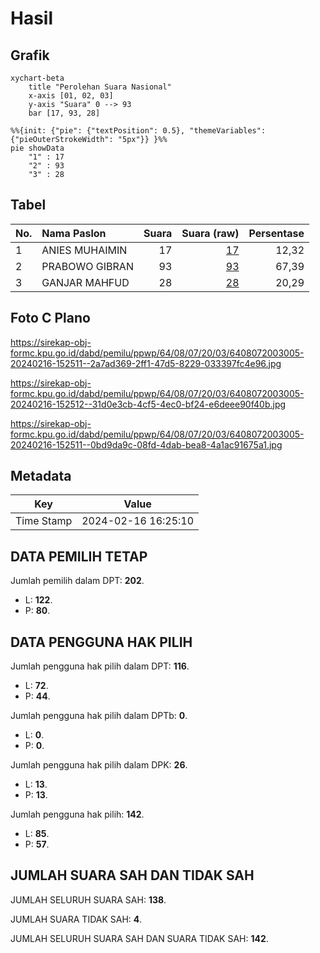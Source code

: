 # Hasil

## Grafik

```mermaid
xychart-beta
    title "Perolehan Suara Nasional"
    x-axis [01, 02, 03]
    y-axis "Suara" 0 --> 93
    bar [17, 93, 28]
```

```mermaid
%%{init: {"pie": {"textPosition": 0.5}, "themeVariables": {"pieOuterStrokeWidth": "5px"}} }%%
pie showData
    "1" : 17
    "2" : 93
    "3" : 28
```

## Tabel

| No. | Nama Paslon    | Suara | Suara (raw) | Persentase |
|:--- |:-------------- | -----:| -----------:| ----------:|
| 1   | ANIES MUHAIMIN | 17    | [17][p-1]   | 12,32      |
| 2   | PRABOWO GIBRAN | 93    | [93][p-2]   | 67,39      |
| 3   | GANJAR MAHFUD  | 28    | [28][p-3]   | 20,29      |


[p-1]: https://github.com/gigit-pemilu/pemilu-2024/blob/main/pilpres/hitung-suara/sub/64-kalimantan-timur/sub/08-kutai-timur/sub/07-telen/sub/2003-juk-ayaq/sub/005-tps/sub/paslon-1.txt
[p-2]: https://github.com/gigit-pemilu/pemilu-2024/blob/main/pilpres/hitung-suara/sub/64-kalimantan-timur/sub/08-kutai-timur/sub/07-telen/sub/2003-juk-ayaq/sub/005-tps/sub/paslon-2.txt
[p-3]: https://github.com/gigit-pemilu/pemilu-2024/blob/main/pilpres/hitung-suara/sub/64-kalimantan-timur/sub/08-kutai-timur/sub/07-telen/sub/2003-juk-ayaq/sub/005-tps/sub/paslon-3.txt

## Foto C Plano

https://sirekap-obj-formc.kpu.go.id/dabd/pemilu/ppwp/64/08/07/20/03/6408072003005-20240216-152511--2a7ad369-2ff1-47d5-8229-033397fc4e96.jpg

https://sirekap-obj-formc.kpu.go.id/dabd/pemilu/ppwp/64/08/07/20/03/6408072003005-20240216-152512--31d0e3cb-4cf5-4ec0-bf24-e6deee90f40b.jpg

https://sirekap-obj-formc.kpu.go.id/dabd/pemilu/ppwp/64/08/07/20/03/6408072003005-20240216-152511--0bd9da9c-08fd-4dab-bea8-4a1ac91675a1.jpg


## Metadata

| Key        | Value               |
| ---------- | ------------------- |
| Time Stamp | 2024-02-16 16:25:10 |


## DATA PEMILIH TETAP

Jumlah pemilih dalam DPT: **202**.
 * L: **122**.
 * P: **80**.

## DATA PENGGUNA HAK PILIH

Jumlah pengguna hak pilih dalam DPT: **116**.
 * L: **72**.
 * P: **44**.

Jumlah pengguna hak pilih dalam DPTb: **0**.
 * L: **0**.
 * P: **0**.

Jumlah pengguna hak pilih dalam DPK: **26**.
 * L: **13**.
 * P: **13**.

Jumlah pengguna hak pilih: **142**.
 * L: **85**.
 * P: **57**.

## JUMLAH SUARA SAH DAN TIDAK SAH

JUMLAH SELURUH SUARA SAH: **138**.

JUMLAH SUARA TIDAK SAH: **4**.

JUMLAH SELURUH SUARA SAH DAN SUARA TIDAK SAH: **142**.


